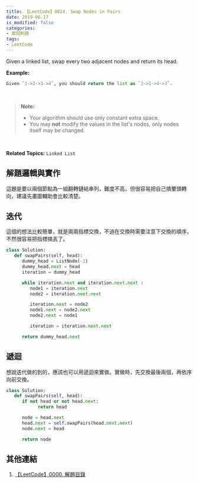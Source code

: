 ```yaml
---
title: 【LeetCode】0024. Swap Nodes in Pairs
date: 2019-06-17
is_modified: false
categories:
- 面試刷題
tags:
- LeetCode
--- 
```


Given a linked list, swap every two adjacent nodes and return its head.

<!--more-->
**Example:**
```python
Given `1->2->3->4`, you should return the list as `2->1->4->3`.
```
<br>

> **Note:**
> -   Your algorithm should use only constant extra space.
> -   You may  **not**  modify the values in the list's nodes, only nodes itself may be changed.

<br>

**Related Topics:** `Linked List`



## 解題邏輯與實作
這題是要以兩個節點為一組翻轉鏈結串列，難度不高，但很容易把自己搞暈頭轉向，建議先畫圖輔助會比較清楚。



## 迭代
這個的想法比較簡單，就是兩兩指標交換，不過在交換時需要注意下交換的順序，不然很容易把指標搞丟了。

```python
class Solution:
   def swapPairs(self, head):
      dummy_head = ListNode(-1)
      dummy_head.next = head
      iteration = dummy_head

      while iteration.next and iteration.next.next :
         node1 = iteration.next
         node2 = iteration.next.next

         iteration.next = node2
         node1.next = node2.next
         node2.next = node1

         iteration = iteration.next.next

      return dummy_head.next
```



## 遞迴
想說迭代做的到的，應該也可以用遞迴來實做。實做時，先交換最後兩個，再依序向前交換。

```python
class Solution:
   def swapPairs(self, head):
      if not head or not head.next:
            return head

      node = head.next
      head.next = self.swapPairs(head.next.next)
      node.next = head

      return node            
```



## 其他連結
1. [【LeetCode】0000. 解題目錄](/LeetCode-0000-Contents/)